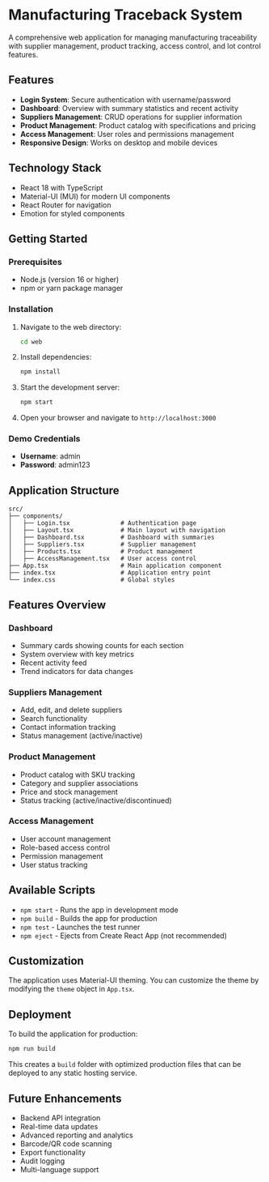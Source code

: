 # Manufacturing Traceback System

A comprehensive web application for managing manufacturing traceability with supplier management, product tracking, access control, and lot control features.

## Features

- **Login System**: Secure authentication with username/password
- **Dashboard**: Overview with summary statistics and recent activity
- **Suppliers Management**: CRUD operations for supplier information
- **Product Management**: Product catalog with specifications and pricing
- **Access Management**: User roles and permissions management
- **Responsive Design**: Works on desktop and mobile devices

## Technology Stack

- React 18 with TypeScript
- Material-UI (MUI) for modern UI components
- React Router for navigation
- Emotion for styled components

## Getting Started

### Prerequisites

- Node.js (version 16 or higher)
- npm or yarn package manager

### Installation

1. Navigate to the web directory:
   ```bash
   cd web
   ```

2. Install dependencies:
   ```bash
   npm install
   ```

3. Start the development server:
   ```bash
   npm start
   ```

4. Open your browser and navigate to `http://localhost:3000`

### Demo Credentials

- **Username**: admin
- **Password**: admin123

## Application Structure

```
src/
├── components/
│   ├── Login.tsx              # Authentication page
│   ├── Layout.tsx             # Main layout with navigation
│   ├── Dashboard.tsx          # Dashboard with summaries
│   ├── Suppliers.tsx          # Supplier management
│   ├── Products.tsx           # Product management
│   ├── AccessManagement.tsx   # User access control
├── App.tsx                    # Main application component
├── index.tsx                  # Application entry point
└── index.css                  # Global styles
```

## Features Overview

### Dashboard
- Summary cards showing counts for each section
- System overview with key metrics
- Recent activity feed
- Trend indicators for data changes

### Suppliers Management
- Add, edit, and delete suppliers
- Search functionality
- Contact information tracking
- Status management (active/inactive)

### Product Management
- Product catalog with SKU tracking
- Category and supplier associations
- Price and stock management
- Status tracking (active/inactive/discontinued)

### Access Management
- User account management
- Role-based access control
- Permission management
- User status tracking


## Available Scripts

- `npm start` - Runs the app in development mode
- `npm build` - Builds the app for production
- `npm test` - Launches the test runner
- `npm eject` - Ejects from Create React App (not recommended)

## Customization

The application uses Material-UI theming. You can customize the theme by modifying the `theme` object in `App.tsx`.

## Deployment

To build the application for production:

```bash
npm run build
```

This creates a `build` folder with optimized production files that can be deployed to any static hosting service.

## Future Enhancements

- Backend API integration
- Real-time data updates
- Advanced reporting and analytics
- Barcode/QR code scanning
- Export functionality
- Audit logging
- Multi-language support 